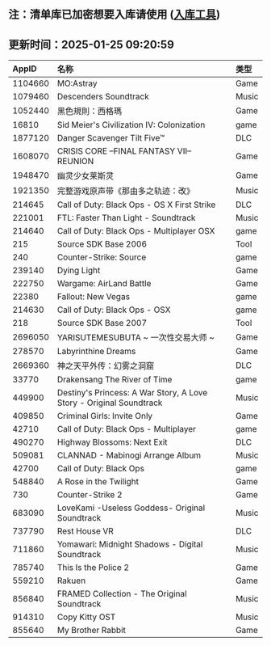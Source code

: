 ## 注：清单库已加密想要入库请使用 ([入库工具](https://github.com/BlankTMing/ManifestAutoUpdate/releases))

## 更新时间：2025-01-25 09:20:59
| AppID | 名称 | 类型  |
| :-------------------- | :----------------------------- | :----------- |
| 1104660 | MO:Astray| Game |
| 1079460 | Descenders Soundtrack| Music |
| 1052440 | 黑色規則：西格瑪| Game |
| 16810 | Sid Meier's Civilization IV: Colonization| game |
| 1877120 | Danger Scavenger Tilt Five™| DLC |
| 1608070 | CRISIS CORE –FINAL FANTASY VII– REUNION| Game |
| 1948470 | 幽灵少女莱斯灵| Game |
| 1921350 | 完整游戏原声带《那由多之轨迹：改》| Music |
| 214645 | Call of Duty: Black Ops - OS X First Strike| DLC |
| 221001 | FTL: Faster Than Light - Soundtrack| Music |
| 214640 | Call of Duty: Black Ops - Multiplayer OSX| game |
| 215 | Source SDK Base 2006| Tool |
| 240 | Counter-Strike: Source| game |
| 239140 | Dying Light| Game |
| 222750 | Wargame: AirLand Battle| Game |
| 22380 | Fallout: New Vegas| game |
| 214630 | Call of Duty: Black Ops - OSX| game |
| 218 | Source SDK Base 2007| Tool |
| 2696050 | YARISUTEMESUBUTA ~ 一次性交易大师 ~| Game |
| 278570 | Labyrinthine Dreams| Game |
| 2669360 | 神之天平外传：幻雾之洞窟| DLC |
| 33770 | Drakensang The River of Time| game |
| 449900 | Destiny's Princess: A War Story, A Love Story - Original Soundtrack| Music |
| 409850 | Criminal Girls: Invite Only| Game |
| 42710 | Call of Duty: Black Ops - Multiplayer| game |
| 490270 | Highway Blossoms: Next Exit| DLC |
| 509081 | CLANNAD - Mabinogi Arrange Album| Music |
| 42700 | Call of Duty: Black Ops| game |
| 548840 | A Rose in the Twilight| Game |
| 730 | Counter-Strike 2| Game |
| 683090 | LoveKami -Useless Goddess- Original Soundtrack| Music |
| 737790 | Rest House VR| DLC |
| 711860 | Yomawari: Midnight Shadows - Digital Soundtrack| Music |
| 785740 | This Is the Police 2| Game |
| 559210 | Rakuen| Game |
| 856840 | FRAMED Collection - The Original Soundtrack| Music |
| 914310 | Copy Kitty OST| Music |
| 855640 | My Brother Rabbit| Game |
